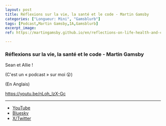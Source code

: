```yaml
---
layout: post
title: Réflexions sur la vie, la santé et le code - Martin Gamsby
categories: ["Longueur: Mini", "Gamsblurb"]
tags: [Podcast,Martin Gamsby,IA,Gamsblurb]
excerpt_image: 
ref: https://martingamsby.github.io/en/reflections-on-life-health-and-code-martin-gamsby

---
```


### **Réflexions sur la vie, la santé et le code - Martin Gamsby**

Sean et Allie !

(C'est un « podcast » sur moi 😮)

(En Anglais)

https://youtu.be/nLoh_IzX-Gc

---

- [YouTube](https://www.youtube.com/watch?v=nLoh_IzX-Gc)
- [Bluesky](https://bsky.app/profile/martin-gamsby.bsky.social/post/3lbv4l5q5qj2k)
- [X/Twitter](https://twitter.com/user/status/1861542316097360161)

